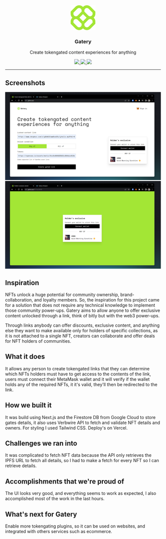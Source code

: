<p align="center">
  <img src="public/gatery.svg">
  <h3 align="center">Gatery</h3>
  <p align="center">Create tokengated content experiences for anything</p>
  <p align="center">
    <a href="https://devpost.com/software/gatery">
      <img src="https://img.shields.io/badge/Devpost-100000?style=for-the-badge&logo=Devpost&logoColor=white&labelColor=black&color=black">
    </a>
    <a href="https://app.uizard.io/p/c6fd9613">
      <img src="https://img.shields.io/badge/UIZARD_PROTOTYPE-100000?style=for-the-badge&logo=uizard&logoColor=white&labelColor=FBD61C&color=FFBF1D">
    </a>
    <a href="https://www.gatery.xyz">
      <img src="https://img.shields.io/badge/gatery.xyz-100000?style=for-the-badge&logo=uizard&logoColor=white&labelColor=FBD61C&color=a3e635">
    </a>
  </p>
</p>

---

## Screenshots
![App Home](.github/home.png)
![Gated Link](.github/gated-content.png)

## Inspiration
NFTs unlock a huge potential for community ownership, brand-collaboration, and loyalty members.
So, the inspiration for this project came for a solution that does not require any technical knowledge to implement those community power-ups. Gatery aims to allow anyone to offer exclusive content unlocked through a link, think of bitly but with the web3 power-ups.

Through links anybody can offer discounts, exclusive content, and anything else they want to make available only for holders of specific collections, as it is not attached to a single NFT, creators can collaborate and offer deals for NFT holders of communities.

## What it does
It allows any person to create tokengated links that they can determine which NFTs holders must have to get access to the contents of the link, users must connect their MetaMask wallet and it will verify if the wallet holds any of the required NFTs, it it's valid, they'll then be redirected to the link.

## How we built it
It was build using Next.js and the Firestore DB from Google Cloud to store gates details, it also uses Verbwire API to fetch and validate NFT details and owners. For styling I used Tailwind CSS. Deploy's on Vercel.

## Challenges we ran into
It was complicated to fetch NFT data because the API only retrieves the IPFS URL to fetch all details, so I had to make a fetch for every NFT so I can retrieve details.

## Accomplishments that we're proud of
The UI looks very good, and everything seems to work as expected, I also accomplished most of the work in the last hours.

## What's next for Gatery
Enable more tokengating plugins, so it can be used on websites, and integrated with others services such as ecommerce.
